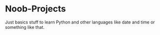# Noob-Projects
Just basics stuff to learn Python and other languages like date and time or something like that.
